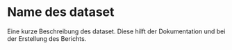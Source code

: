 # Name des dataset

Eine kurze Beschreibung des dataset.
Diese hilft der Dokumentation und bei der Erstellung des Berichts.
